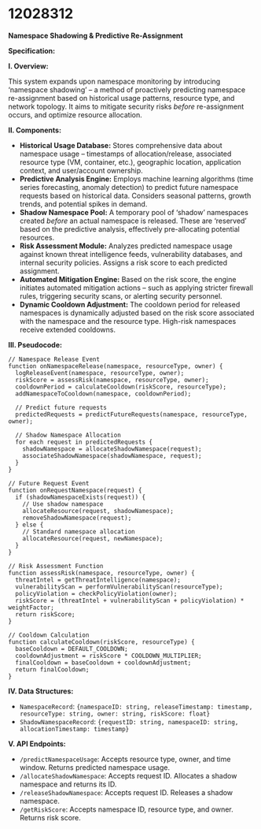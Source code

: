 # 12028312

**Namespace Shadowing & Predictive Re-Assignment**

**Specification:**

**I. Overview:**

This system expands upon namespace monitoring by introducing ‘namespace shadowing’ – a method of proactively predicting namespace re-assignment based on historical usage patterns, resource type, and network topology. It aims to mitigate security risks *before* re-assignment occurs, and optimize resource allocation.

**II. Components:**

*   **Historical Usage Database:** Stores comprehensive data about namespace usage – timestamps of allocation/release, associated resource type (VM, container, etc.), geographic location, application context, and user/account ownership.
*   **Predictive Analysis Engine:** Employs machine learning algorithms (time series forecasting, anomaly detection) to predict future namespace requests based on historical data. Considers seasonal patterns, growth trends, and potential spikes in demand.
*   **Shadow Namespace Pool:** A temporary pool of ‘shadow’ namespaces created *before* an actual namespace is released. These are ‘reserved’ based on the predictive analysis, effectively pre-allocating potential resources.
*   **Risk Assessment Module:** Analyzes predicted namespace usage against known threat intelligence feeds, vulnerability databases, and internal security policies. Assigns a risk score to each predicted assignment.
*   **Automated Mitigation Engine:**  Based on the risk score, the engine initiates automated mitigation actions – such as applying stricter firewall rules, triggering security scans, or alerting security personnel.
*   **Dynamic Cooldown Adjustment:** The cooldown period for released namespaces is dynamically adjusted based on the risk score associated with the namespace and the resource type. High-risk namespaces receive extended cooldowns.

**III. Pseudocode:**

```
// Namespace Release Event
function onNamespaceRelease(namespace, resourceType, owner) {
  logReleaseEvent(namespace, resourceType, owner);
  riskScore = assessRisk(namespace, resourceType, owner);
  cooldownPeriod = calculateCooldown(riskScore, resourceType);
  addNamespaceToCooldown(namespace, cooldownPeriod);

  // Predict future requests
  predictedRequests = predictFutureRequests(namespace, resourceType, owner);

  // Shadow Namespace Allocation
  for each request in predictedRequests {
    shadowNamespace = allocateShadowNamespace(request);
    associateShadowNamespace(shadowNamespace, request);
  }
}

// Future Request Event
function onRequestNamespace(request) {
  if (shadowNamespaceExists(request)) {
    // Use shadow namespace
    allocateResource(request, shadowNamespace);
    removeShadowNamespace(request);
  } else {
    // Standard namespace allocation
    allocateResource(request, newNamespace);
  }
}

// Risk Assessment Function
function assessRisk(namespace, resourceType, owner) {
  threatIntel = getThreatIntelligence(namespace);
  vulnerabilityScan = performVulnerabilityScan(resourceType);
  policyViolation = checkPolicyViolation(owner);
  riskScore = (threatIntel + vulnerabilityScan + policyViolation) * weightFactor;
  return riskScore;
}

// Cooldown Calculation
function calculateCooldown(riskScore, resourceType) {
  baseCooldown = DEFAULT_COOLDOWN;
  cooldownAdjustment = riskScore * COOLDOWN_MULTIPLIER;
  finalCooldown = baseCooldown + cooldownAdjustment;
  return finalCooldown;
}
```

**IV. Data Structures:**

*   `NamespaceRecord`: `{namespaceID: string, releaseTimestamp: timestamp, resourceType: string, owner: string, riskScore: float}`
*   `ShadowNamespaceRecord`: `{requestID: string, namespaceID: string, allocationTimestamp: timestamp}`

**V. API Endpoints:**

*   `/predictNamespaceUsage`: Accepts resource type, owner, and time window. Returns predicted namespace usage.
*   `/allocateShadowNamespace`: Accepts request ID. Allocates a shadow namespace and returns its ID.
*   `/releaseShadowNamespace`: Accepts request ID. Releases a shadow namespace.
*   `/getRiskScore`: Accepts namespace ID, resource type, and owner. Returns risk score.